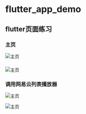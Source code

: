 # flutter_app_demo

## flutter页面练习

### 主页
![主页](https://i0.hdslb.com/bfs/album/d3bdcb80da2d4aaa65966c3ddb4e60a5c70a6bba.png@1e_1c.webp)

###
![主页](https://i0.hdslb.com/bfs/album/118b1ff946651f3cd9122e2f072ddbbb275ca84b.png@1e_1c.webp)
### 调用网易云列表播放器
![主页](https://i0.hdslb.com/bfs/album/c171cc5810f8eb9dc0306fa88bcaf370a4cf4270.png@1e_1c.webp)

![主页](https://i0.hdslb.com/bfs/album/d97518070859163d06b118f87ce8c52b6058deaf.jpg@1e_1c.webp)

